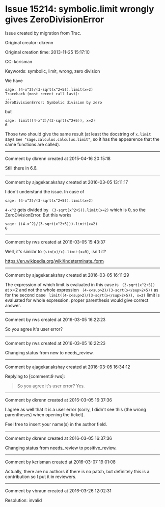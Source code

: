# Issue 15214: symbolic.limit wrongly gives ZeroDivisionError

Issue created by migration from Trac.

Original creator: dkrenn

Original creation time: 2013-11-25 15:17:10

CC:  kcrisman

Keywords: symbolic, limit, wrong, zero division

We have

```
sage: (4-x^2)/(3-sqrt(x^2+5)).limit(x=2)
Traceback (most recent call last):
...
ZeroDivisionError: Symbolic division by zero
```

but

```
sage: limit((4-x^2)/(3-sqrt(x^2+5)), x=2)
6
```

Those two should give the same result (at least the docstring of `x.limit` says `See "sage.calculus.calculus.limit"`, so it has the appearence that the same functions are called).



---

Comment by dkrenn created at 2015-04-16 20:15:18

Still there in 6.6.


---

Comment by ajagekar.akshay created at 2016-03-05 13:11:17

I don't understand the issue. In case of 

```
sage: (4-x^2)/(3-sqrt(x^2+5)).limit(x=2)
```

`4-x^2` gets divided by ` (3-sqrt(x^2+5)).limit(x=2)` which is 0, so the ZeroDivisionError. But this works

```
sage: ((4-x^2)/(3-sqrt(x^2+5))).limit(x=2)
6
```



---

Comment by rws created at 2016-03-05 15:43:37

Well, it's similar to `(sin(x)/x).limit(x=0)`, isn't it?

https://en.wikipedia.org/wiki/Indeterminate_form


---

Comment by ajagekar.akshay created at 2016-03-05 16:11:29

The expression of which limit is evaluated in this case is ` (3-sqrt(x^2+5))` at x=2 and not the whole expression ` (4-x<sup>2)/(3-sqrt(x</sup>2+5))` as for the second case ` limit((4-x<sup>2)/(3-sqrt(x</sup>2+5)), x=2)` limit is evaluated for whole expression. proper parenthesis would give correct answer.


---

Comment by rws created at 2016-03-05 16:22:23

So you agree it's user error?


---

Comment by rws created at 2016-03-05 16:22:23

Changing status from new to needs_review.


---

Comment by ajagekar.akshay created at 2016-03-05 16:34:12

Replying to [comment:9 rws]:
> So you agree it's user error?
Yes.


---

Comment by dkrenn created at 2016-03-05 16:37:36

I agree as well that it is a user error (sorry, I didn't see this (the wrong parentheses) when opening the ticket).

Feel free to insert your name(s) in the author field.


---

Comment by dkrenn created at 2016-03-05 16:37:36

Changing status from needs_review to positive_review.


---

Comment by kcrisman created at 2016-03-07 19:01:08

Actually, there are no authors if there is no patch, but definitely this is a contribution so I put it in reviewers.


---

Comment by vbraun created at 2016-03-26 12:02:31

Resolution: invalid
